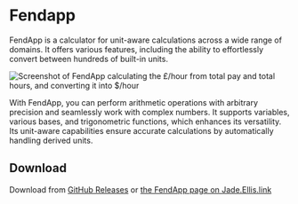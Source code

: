 # Fendapp

FendApp is a calculator for unit-aware calculations across a wide range of domains. It offers various features, including the ability to effortlessly convert between hundreds of built-in units. 

![Screenshot of FendApp calculating the £/hour from total pay and total hours, and converting it into $/hour](https://github.com/user-attachments/assets/5cd9b993-1a75-4c6d-9e58-87736f52a69f)

With FendApp, you can perform arithmetic operations with arbitrary precision and seamlessly work with complex numbers. It supports variables, various bases, and trigonometric functions, which enhances its versatility. Its unit-aware capabilities ensure accurate calculations by automatically handling derived units.

## Download 

Download from [GitHub Releases](https://github.com/JadedBlueEyes/fendapp/releases) or [the FendApp page on Jade.Ellis.link](https://jade.ellis.link/projects/fendapp)
